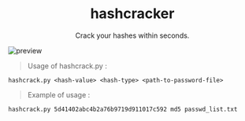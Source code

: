 <h1 align="center">hashcracker</h1>

<p align="center">
Crack your hashes within seconds.
</p>

![preview](https://user-images.githubusercontent.com/63346676/218380480-2dccc8f1-64c7-4a67-a97a-a3802f4367fb.jpg)

> Usage of hashcrack.py :
```
hashcrack.py <hash-value> <hash-type> <path-to-password-file>
```

 > Example of usage :
```
hashcrack.py 5d41402abc4b2a76b9719d911017c592 md5 passwd_list.txt
```
